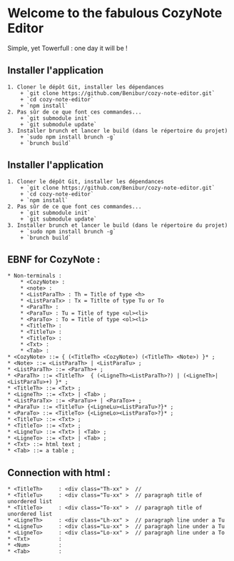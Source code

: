 # Welcome to the fabulous CozyNote Editor

Simple, yet Towerfull : one day it will be !

## Installer l'application
    1. Cloner le dépôt Git, installer les dépendances
        + `git clone https://github.com/Benibur/cozy-note-editor.git`
        + `cd cozy-note-editor`
        + `npm install`
    2. Pas sûr de ce que font ces commandes...
        + `git submodule init`
        + `git submodule update`
    3. Installer brunch et lancer le build (dans le répertoire du projet)
        + `sudo npm install brunch -g`
        + `brunch build`


## Installer l'application
    1. Cloner le dépôt Git, installer les dépendances
        + `git clone https://github.com/Benibur/cozy-note-editor.git`
        + `cd cozy-note-editor`
        + `npm install`
    2. Pas sûr de ce que font ces commandes...
        + `git submodule init`
        + `git submodule update`
    3. Installer brunch et lancer le build (dans le répertoire du projet)
        + `sudo npm install brunch -g`
        + `brunch build`

## EBNF for CozyNote :
    * Non-terminals : 
        * <CozyNote> : 
        * <note> : 
        * <ListParaTh> : Th = Title of type <h>
        * <ListParaTx> : Tx = Titlte of type Tu or To
        * <ParaTh> : 
        * <ParaTu> : Tu = Title of type <ul><li>
        * <ParaTo> : To = Title of type <ol><li>
        * <TitleTh> : 
        * <TitleTu> : 
        * <TitleTo> : 
        * <Txt> : 
        * <Tab> : 
    * <CozyNote> ::= { (<TitleTh> <CozyNote>) (<TitleTh> <Note>) }* ;
    * <Note> ::= <ListParaTh> | <ListParaTu> ;
    * <ListParaTh> ::= <ParaTh>+ ;
    * <ParaTh> ::= <TitleTh>  { (<LigneTh><ListParaTh>?) | (<LigneTh>|<ListParaTu>+) }* ;
    * <TitleTh> ::= <Txt> ;
    * <LigneTh> ::= <Txt> | <Tab> ;
    * <ListParaTx> ::= <ParaTu>+ | <ParaTo>+ ;
    * <ParaTu> ::= <TitleTu> {<LigneLu><ListParaTu>?}* ;
    * <ParaTo> ::= <TitleTo> {<LigneLo><ListParaTo>?}* ;
    * <TitleTu> ::= <Txt> ;
    * <TitleTo> ::= <Txt> ;
    * <LigneTu> ::= <Txt> | <Tab> ;
    * <LigneTo> ::= <Txt> | <Tab> ;
    * <Txt> ::= html text ;
    * <Tab> ::= a table ;

## Connection with html : 
    * <TitleTh>     : <div class="Th-xx" >  // 
    * <TitleTu>     : <div class="Tu-xx" >  // paragraph title of unordered list
    * <TitleTo>     : <div class="To-xx" >  // paragraph title of unordered list
    * <LigneTh>     : <div class="Lh-xx" >  // paragraph line under a Tu
    * <LigneTu>     : <div class="Lu-xx" >  // paragraph line under a Tu
    * <LigneTo>     : <div class="Lo-xx" >  // paragraph line under a To
    * <Txt>         : 
    * <Num>         : 
    * <Tab>         : 
